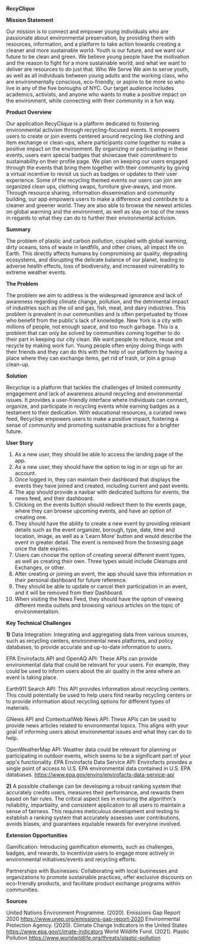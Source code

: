 ***RecyClique***

**Mission Statement**

Our mission is to connect and empower young individuals who are passionate about environmental preservation, by providing them with resources, information, and a platform to take action towards creating a cleaner and more sustainable world. Youth is our future, and we want our future to be clean and green. We believe young people have the motivation and the reason to fight for a more sustainable world, and what we want to deliver are resources to do just that.
Who We Serve
We aim to serve youth, as well as all individuals between young adults and the working class, who are environmentally conscious, eco-friendly, or aspire to be more so who live in any of the five boroughs of NYC. Our target audience includes academics, activists, and anyone who wants to make a positive impact on the environment, while connecting with their community in a fun way.

**Product Overview**

Our application RecyClique is a platform dedicated to fostering environmental activism through recycling-focused events. It empowers users to create or join events centered around recycling like clothing and item exchange or clean-ups, where participants come together to make a positive impact on the environment. By organizing or participating in these events, users earn special badges that showcase their commitment to sustainability on their profile page. We plan on keeping our users engaged through the events that bring them together with their community by giving a virtual incentive to revisit us such as badges or updates to their user experience. Some of the recycling themed events our users can join are organized clean ups, clothing swaps, furniture give-aways, and more. Through resource sharing, information dissemination and community building, our app empowers users to make a difference and contribute to a cleaner and greener world. They are also able to browse the newest articles on global warming and the environment, as well as stay on top of the news in regards to what they can do to further their environmental activism. 

**Summary**

The problem of plastic and carbon pollution, coupled with global warming, dirty oceans, tons of waste in landfills, and other crises, all impact life on Earth. This directly affects humans by compromising air quality, degrading ecosystems, and disrupting the delicate balance of our planet, leading to adverse health effects, loss of biodiversity, and increased vulnerability to extreme weather events. 

**The Problem**

The problem we aim to address is the widespread ignorance and lack of awareness regarding climate change, pollution, and the detrimental impact of industries such as the oil and gas, fish, meat, and dairy industries. This problem is prevalent in our communities and is often perpetuated by those who benefit from the public's lack of knowledge. New York is a city with millions of people, not enough space, and too much garbage. This is a problem that can only be solved by communities coming together to do their part in keeping our city clean. We want people to reduce, reuse and recycle by making work fun. Young people often enjoy doing things with their friends and they can do this with the help of our platform by having a place where they can exchange items, get rid of trash, or join a group clean-up.

**Solution**

Recycliqe is a platform that tackles the challenges of limited community engagement and lack of awareness around recycling and environmental issues. It provides a user-friendly interface where individuals can connect, organize, and participate in recycling events while earning badges as a testament to their dedication. With educational resources, a curated news feed, Recycliqe empowers users to make a positive impact, fostering a sense of community and promoting sustainable practices for a brighter future.

**User Story**

1) As a new user, they should be able to access the landing page of the app.
2) As a new user, they should have the option to log in or sign up for an account.
3) Once logged in, they can maintain their dashboard that displays the events they have joined and created, including current and past events.
4) The app should provide a navbar with dedicated buttons for events, the news feed, and their dashboard.
5) Clicking on the events button should redirect them to the events page, where they can browse upcoming events, and have an option of creating one.
6) They should have the ability to create a new event by providing relevant details such as the event organizer, borough, type, date, time and location, image, as well as a ‘Learn More’ button and would describe the event in greater detail. The event is removed from the browsing page once the date expires.
7) Users can choose the option of creating several different event types, as well as creating their own. Three types would include Cleanups and Exchanges, or other.
8) After creating or joining an event, the app should save this information in their personal dashboard for future reference.
9) They should be able to update or cancel their participation in an event, and it will be removed from their Dashboard.
10) When visiting the News Feed, they should have the option of viewing different media outlets and browsing various articles on the topic of environmentalism.

**Key Technical Challenges**

**1)** Data Integration: Integrating and aggregating data from various sources, such as recycling centers, environmental news platforms, and policy databases, to provide accurate and up-to-date information to users.

EPA Envirofacts API and OpenAQ API: These APIs can provide environmental data that could be relevant for your users. For example, they could be used to inform users about the air quality in the area where an event is taking place.

Earth911 Search API: This API provides information about recycling centers. This could potentially be used to help users find nearby recycling centers or to provide information about recycling options for different types of materials.

GNews API and ContextualWeb News API: These APIs can be used to provide news articles related to environmental topics. This aligns with your goal of informing users about environmental issues and what they can do to help.

OpenWeatherMap API: Weather data could be relevant for planning or participating in outdoor events, which seems to be a significant part of your app's functionality.
EPA Envirofacts Data Service API: Envirofacts provides a single point of access to U.S. EPA environmental data contained in U.S. EPA databases. https://www.epa.gov/enviro/envirofacts-data-service-api

**2)** A possible challenge can be developing a robust ranking system that accurately credits users, measures their performance, and rewards them based on fair rules. The critical aspect lies in ensuring the algorithm's reliability, impartiality, and consistent application to all users to maintain a sense of fairness. This requires meticulous development and testing to establish a ranking system that accurately assesses user contributions, avoids biases, and guarantees equitable rewards for everyone involved.

**Extension Opportunities**

Gamification: Introducing gamification elements, such as challenges, badges, and rewards, to incentivize users to engage more actively in environmental initiatives/events and recycling efforts.

Partnerships with Businesses: Collaborating with local businesses and organizations to promote sustainable practices, offer exclusive discounts on eco-friendly products, and facilitate product exchange programs within communities.

**Sources**

United Nations Environment Programme. (2020). Emissions Gap Report 2020 https://www.unep.org/emissions-gap-report-2020
Environmental Protection Agency. (2020). Climate Change Indicators in the United States https://www.epa.gov/climate-indicators
World Wildlife Fund. (2021). Plastic Pollution https://www.worldwildlife.org/threats/plastic-pollution
